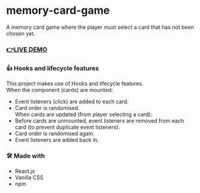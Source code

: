 # memory-card-game
A memory card game where the player must select a card that has not been chosen yet.
### [👉LIVE DEMO](https://box-hill.github.io/memory-card-game/)

### 👍 Hooks and lifecycle features
This project makes use of Hooks and lifecycle features.  
When the component (cards) are mounted:  
 * Event listeners (click) are added to each card.
 * Card order is randomised.  
When cards are updated (from player selecting a card):  
 * Before cards are unmounted, event listeners are removed from each card (to prevent duplicate event listeners).
 * Card order is randomised again.
 * Event listeners are added back in.

### 🛠️ Made with
 * React.js
 * Vanilla CSS
 * npm
